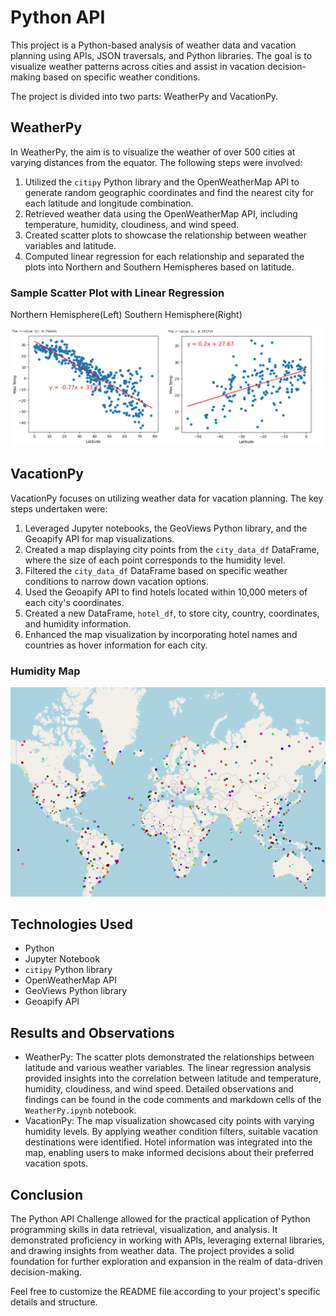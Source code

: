# Python API 

This project is a Python-based analysis of weather data and vacation planning using APIs, JSON traversals, and Python libraries. The goal is to visualize weather patterns across cities and assist in vacation decision-making based on specific weather conditions.

The project is divided into two parts: WeatherPy and VacationPy.

## WeatherPy

In WeatherPy, the aim is to visualize the weather of over 500 cities at varying distances from the equator. The following steps were involved:

1. Utilized the `citipy` Python library and the OpenWeatherMap API to generate random geographic coordinates and find the nearest city for each latitude and longitude combination.
2. Retrieved weather data using the OpenWeatherMap API, including temperature, humidity, cloudiness, and wind speed.
3. Created scatter plots to showcase the relationship between weather variables and latitude.
4. Computed linear regression for each relationship and separated the plots into Northern and Southern Hemispheres based on latitude.

### Sample Scatter Plot with Linear Regression
Northern Hemisphere(Left) Southern Hemisphere(Right)

![WeatherPy Scatter Plot](assets/weatherpy_scatter_plot.png)


## VacationPy

VacationPy focuses on utilizing weather data for vacation planning. The key steps undertaken were:

1. Leveraged Jupyter notebooks, the GeoViews    Python library, and the Geoapify API for map visualizations.
2. Created a map displaying city points from the `city_data_df` DataFrame, where the size of each point corresponds to the humidity level.
3. Filtered the `city_data_df` DataFrame based on specific weather conditions to narrow down vacation options.
4. Used the Geoapify API to find hotels located within 10,000 meters of each city's coordinates.
5. Created a new DataFrame, `hotel_df`, to store city, country, coordinates, and humidity information.
6. Enhanced the map visualization by incorporating hotel names and countries as hover information for each city.

### Humidity Map

![VacationPy Humidity Map](assets/vacationpy_humidity_map.png)



## Technologies Used

- Python
- Jupyter Notebook
- `citipy` Python library
- OpenWeatherMap API
- GeoViews Python library
- Geoapify API


## Results and Observations

- WeatherPy: The scatter plots demonstrated the relationships between latitude and various weather variables. The linear regression analysis provided insights into the correlation between latitude and temperature, humidity, cloudiness, and wind speed. Detailed observations and findings can be found in the code comments and markdown cells of the `WeatherPy.ipynb` notebook.
- VacationPy: The map visualization showcased city points with varying humidity levels. By applying weather condition filters, suitable vacation destinations were identified. Hotel information was integrated into the map, enabling users to make informed decisions about their preferred vacation spots.

## Conclusion

The Python API Challenge allowed for the practical application of Python programming skills in data retrieval, visualization, and analysis. It demonstrated proficiency in working with APIs, leveraging external libraries, and drawing insights from weather data. The project provides a solid foundation for further exploration and expansion in the realm of data-driven decision-making.

Feel free to customize the README file according to your project's specific details and structure.
